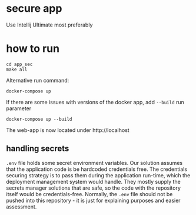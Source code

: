 # secure app
Use Intellij Ultimate most preferably

# how to run
```
cd app_sec
make all
```
Alternative run command:
```
docker-compose up
```
If there are some issues with versions of the docker app, add `--build` run parameter
```
docker-compose up --build
```
The web-app is now located under http://localhost

## handling secrets
`.env` file holds some secret environment variables. Our solution assumes that the application code is be hardcoded credentials free. The credentials securing strategy is to pass them during the application run-time, which the deployment management system would handle. They mostly supply the secrets manager solutions that are safe, so the code with the repository itself would be credentials-free. Normally, the `.env` file should not be pushed into this repository - it is just for explaining purposes and easier assessment.
